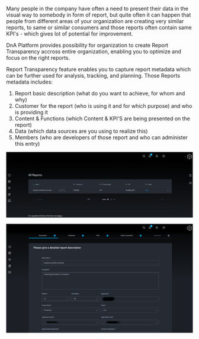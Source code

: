 Many people in the company have often a need to present their data in the visual way to somebody in form of report, but quite often it can happen that people from different areas of your organization are creating very similar reports, to same or similar consumers and those reports often contain same KPI's - which gives lot of potential for improvement.

DnA Platform provides possibility for organization to create Report Transparency accross entire organization, enabling you to optimize and focus on the right reports.

Report Transparency feature enables you to capture report metadata which can be further used for analysis, tracking, and planning.
Those Reports metadata includes:

1. Report basic description (what do you want to achieve, for whom and why)
2. Customer for the report (who is using it and for which purpose) and who is providing it
3. Content & Functions (which Content & KPI'S are being presented on the report)
4. Data (which data sources are you using to realize this)
5. Members (who are developers of those report and who can administer this entry)


<a name="DnA Platform - Report transparency - All Reports">
<p align="center">
<img alt="DnA Platform - Report transparency - All Reports" src="/docs/images/DnAReportsTransparency1.png" style="max-width:100%">
</p>
</a>

<a name="DnA Platform - Report transparency - Create Reports">
<p align="center">
<img alt="DnA Platform - Report transparency - Create Reports" src="/docs/images/DnAReportsTransparency2.png" style="max-width:100%">
</p>
</a>
